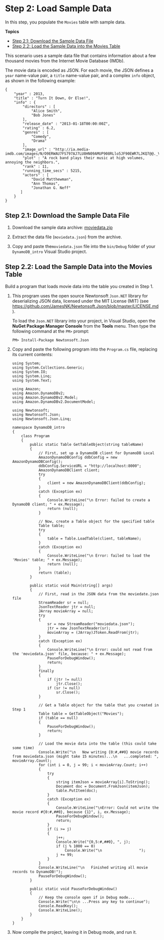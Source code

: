 # Step 2: Load Sample Data<a name="GettingStarted.NET.02"></a>

In this step, you populate the `Movies` table with sample data\.

**Topics**
+ [Step 2\.1: Download the Sample Data File](#GettingStarted.NET.02.01)
+ [Step 2\.2: Load the Sample Data into the Movies Table](#GettingStarted.NET.02.02)

This scenario uses a sample data file that contains information about a few thousand movies from the Internet Movie Database \(IMDb\)\.

The movie data is encoded as JSON\. For each movie, the JSON defines a `year` name\-value pair, a `title` name\-value pair, and a complex `info` object, as shown in the following example: 

```
{
    "year" : 2013,
    "title" : "Turn It Down, Or Else!",
    "info" : {
        "directors" : [
            "Alice Smith",
            "Bob Jones"
        ],
        "release_date" : "2013-01-18T00:00:00Z",
        "rating" : 6.2,
        "genres" : [
            "Comedy",
            "Drama"
        ],
        "image_url" : "http://ia.media-imdb.com/images/N/O9ERWAU7FS797AJ7LU8HN09AMUP908RLlo5JF90EWR7LJKQ7@@._V1_SX400_.jpg",
        "plot" : "A rock band plays their music at high volumes, annoying the neighbors.",
        "rank" : 11,
        "running_time_secs" : 5215,
        "actors" : [
            "David Matthewman",
            "Ann Thomas",
            "Jonathan G. Neff"
       ]
    }
}
```

## Step 2\.1: Download the Sample Data File<a name="GettingStarted.NET.02.01"></a>

1. Download the sample data archive: [moviedata\.zip](samples/moviedata.zip)

1. Extract the data file \(`moviedata.json`\) from the archive\.

1. Copy and paste the`moviedata.json` file into the `bin/Debug` folder of your `DynamoDB_intro` Visual Studio project\.

## Step 2\.2: Load the Sample Data into the Movies Table<a name="GettingStarted.NET.02.02"></a>

Build a program that loads movie data into the table you created in Step 1\.

1. This program uses the open source Newtonsoft `Json.NET` library for deserializing JSON data, licensed under the MIT License \(MIT\) \(see [https://github\.com/JamesNK/Newtonsoft\.Json/blob/master/LICENSE\.md](https://github.com/JamesNK/Newtonsoft.Json/blob/master/LICENSE.md)\)\.

   To load the `Json.NET` library into your project, in Visual Studio, open the **NuGet Package Manager Console** from the **Tools** menu\. Then type the following command at the `PM>` prompt:

   ```
   PM> Install-Package Newtonsoft.Json
   ```

1. Copy and paste the following program into the `Program.cs` file, replacing its current contents:

   ```
   using System;
   using System.Collections.Generic;
   using System.IO;
   using System.Linq;
   using System.Text;
   
   using Amazon;
   using Amazon.DynamoDBv2;
   using Amazon.DynamoDBv2.Model;
   using Amazon.DynamoDBv2.DocumentModel;
   
   using Newtonsoft;
   using Newtonsoft.Json;
   using Newtonsoft.Json.Linq;
   
   namespace DynamoDB_intro
   {
       class Program
       {
           public static Table GetTableObject(string tableName)
           {
               // First, set up a DynamoDB client for DynamoDB Local
               AmazonDynamoDBConfig ddbConfig = new AmazonDynamoDBConfig();
               ddbConfig.ServiceURL = "http://localhost:8000";
               AmazonDynamoDBClient client;
               try
               {
                   client = new AmazonDynamoDBClient(ddbConfig);
               }
               catch (Exception ex)
               {
                   Console.WriteLine("\n Error: failed to create a DynamoDB client; " + ex.Message);
                   return (null);
               }
   
               // Now, create a Table object for the specified table
               Table table;
               try
               {
                   table = Table.LoadTable(client, tableName);
               }
               catch (Exception ex)
               {
                   Console.WriteLine("\n Error: failed to load the 'Movies' table; " + ex.Message);
                   return (null);
               }
               return (table);
           }
   
           public static void Main(string[] args)
           {
               // First, read in the JSON data from the moviedate.json file
               StreamReader sr = null;
               JsonTextReader jtr = null;
               JArray movieArray = null;
               try
               {
                   sr = new StreamReader("moviedata.json");
                   jtr = new JsonTextReader(sr);
                   movieArray = (JArray)JToken.ReadFrom(jtr);
               }
               catch (Exception ex)
               {
                   Console.WriteLine("\n Error: could not read from the 'moviedata.json' file, because: " + ex.Message);
                   PauseForDebugWindow();
                   return;
               }
               finally
               {
                   if (jtr != null)
                       jtr.Close();
                   if (sr != null)
                       sr.Close();
               }
   
               // Get a Table object for the table that you created in Step 1
               Table table = GetTableObject("Movies");
               if (table == null)
               {
                   PauseForDebugWindow();
                   return;
               }
   
               // Load the movie data into the table (this could take some time)
               Console.Write("\n   Now writing {0:#,##0} movie records from moviedata.json (might take 15 minutes)...\n   ...completed: ", movieArray.Count);
               for (int i = 0, j = 99; i < movieArray.Count; i++)
               {
                   try
                   {
                       string itemJson = movieArray[i].ToString();
                       Document doc = Document.FromJson(itemJson);
                       table.PutItem(doc);
                   }
                   catch (Exception ex)
                   {
                       Console.WriteLine("\nError: Could not write the movie record #{0:#,##0}, because {1}", i, ex.Message);
                       PauseForDebugWindow();
                       return;
                   }
                   if (i >= j)
                   {
                       j++;
                       Console.Write("{0,5:#,##0}, ", j);
                       if (j % 1000 == 0)
                           Console.Write("\n                 ");
                       j += 99;
                   }
               }
               Console.WriteLine("\n   Finished writing all movie records to DynamoDB!");
               PauseForDebugWindow();
           }
   
           public static void PauseForDebugWindow()
           {
               // Keep the console open if in Debug mode...
               Console.Write("\n\n ...Press any key to continue");
               Console.ReadKey();
               Console.WriteLine();
           }
       }
   }
   ```

1. Now compile the project, leaving it in Debug mode, and run it\.